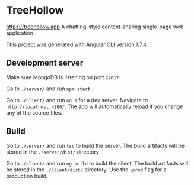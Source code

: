 # TreeHollow
https://treehollow.app A chatting-style content-sharing single-page web application

This project was generated with [Angular CLI](https://github.com/angular/angular-cli) version 1.7.4.

## Development server

Make sure MongoDB is listening on port `27017`

Go to `./server/` and run `npm start`

Go to `./client/` and run `ng s` for a dev server. Navigate to `http://localhost:4200/`. The app will automatically reload if you change any of the source files.

## Build

Go to `./server/` and run `tsc` to build the server. The build artifacts will be stored in the `./server/dist/` directory

Go to `./client/` and run `ng build` to build the client. The build artifacts will be stored in the `./client/dist/` directory. Use the `-prod` flag for a production build.
